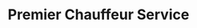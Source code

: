---
title: "Premier Chauffeur Service"
address: "Lemon, Passage East, Waterford Estuary, Co. Waterford"
tel: "+353 (0)51 38 2513"
county: "Waterford"
category: "Chauffeur Services"
type: "Content"
lat: "52.238121032714844"
lng: "-6.972727298736572"
---